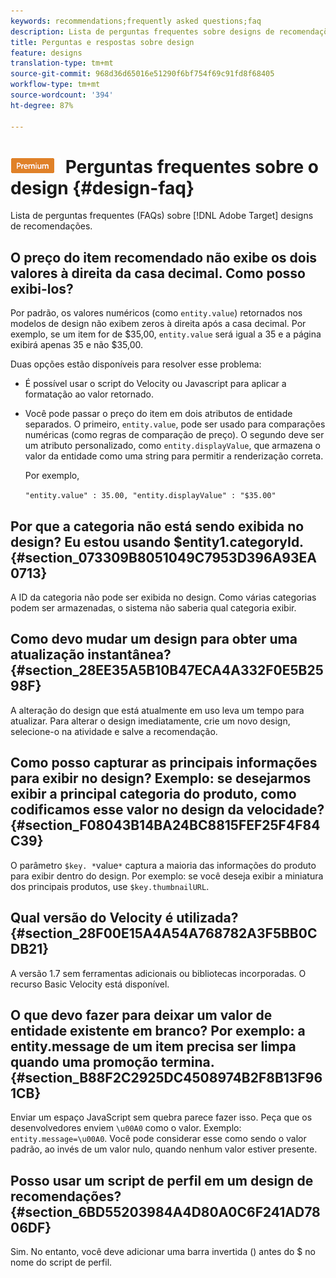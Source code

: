 ```yaml
---
keywords: recommendations;frequently asked questions;faq
description: Lista de perguntas frequentes sobre designs de recomendações do Adobe Target.
title: Perguntas e respostas sobre design
feature: designs
translation-type: tm+mt
source-git-commit: 968d36d65016e51290f6bf754f69c91fd8f68405
workflow-type: tm+mt
source-wordcount: '394'
ht-degree: 87%

---
```



# ![PREMIUM](/help/assets/premium.png) Perguntas frequentes sobre o design {#design-faq}

Lista de perguntas frequentes (FAQs) sobre [!DNL Adobe Target] designs de recomendações.

## O preço do item recomendado não exibe os dois valores à direita da casa decimal. Como posso exibi-los?

Por padrão, os valores numéricos (como `entity.value`) retornados nos modelos de design não exibem zeros à direita após a casa decimal. Por exemplo, se um item for de $35,00, `entity.value` será igual a 35 e a página exibirá apenas 35 e não $35,00.

Duas opções estão disponíveis para resolver esse problema:

* É possível usar o script do Velocity ou Javascript para aplicar a formatação ao valor retornado.

* Você pode passar o preço do item em dois atributos de entidade separados. O primeiro, `entity.value`, pode ser usado para comparações numéricas (como regras de comparação de preço). O segundo deve ser um atributo personalizado, como `entity.displayValue`, que armazena o valor da entidade como uma string para permitir a renderização correta.

   Por exemplo,

   `"entity.value" : 35.00, "entity.displayValue" : "$35.00"`

## Por que a categoria não está sendo exibida no design? Eu estou usando $entity1.categoryId. {#section_073309B8051049C7953D396A93EA0713}

A ID da categoria não pode ser exibida no design. Como várias categorias podem ser armazenadas, o sistema não saberia qual categoria exibir.

## Como devo mudar um design para obter uma atualização instantânea?   {#section_28EE35A5B10B47ECA4A332F0E5B2598F}

A alteração do design que está atualmente em uso leva um tempo para atualizar. Para alterar o design imediatamente, crie um novo design, selecione-o na atividade e salve a recomendação.

## Como posso capturar as principais informações para exibir no design? Exemplo: se desejarmos exibir a principal categoria do produto, como codificamos esse valor no design da velocidade?   {#section_F08043B14BA24BC8815FEF25F4F84C39}

O parâmetro `$key. *`value`*` captura a maioria das informações do produto para exibir dentro do design. Por exemplo: se você deseja exibir a miniatura dos principais produtos, use `$key.thumbnailURL`.

## Qual versão do Velocity é utilizada? {#section_28F00E15A4A54A768782A3F5BB0CDB21}

A versão 1.7 sem ferramentas adicionais ou bibliotecas incorporadas. O recurso Basic Velocity está disponível.

## O que devo fazer para deixar um valor de entidade existente em branco? Por exemplo: a entity.message de um item precisa ser limpa quando uma promoção termina. {#section_B88F2C2925DC4508974B2F8B13F961CB}

Enviar um espaço JavaScript sem quebra parece fazer isso. Peça que os desenvolvedores enviem `\u00A0` como o valor. Exemplo: `entity.message=\u00A0`. Você pode considerar esse como sendo o valor padrão, ao invés de um valor nulo, quando nenhum valor estiver presente.

## Posso usar um script de perfil em um design de recomendações? {#section_6BD55203984A4D80A0C6F241AD7806DF}

Sim. No entanto, você deve adicionar uma barra invertida (\) antes do $ no nome do script de perfil.
